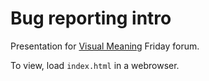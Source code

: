 Bug reporting intro
===================

Presentation for [Visual Meaning](https://github.com/VisualMeaning/) Friday forum.

To view, load `index.html` in a webrowser.
